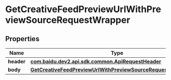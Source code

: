 

# GetCreativeFeedPreviewUrlWithPreviewSourceRequestWrapper


## Properties

Name | Type | Description | Notes
------------ | ------------- | ------------- | -------------
**header** | [**com.baidu.dev2.api.sdk.common.ApiRequestHeader**](com.baidu.dev2.api.sdk.common.ApiRequestHeader.md) |  |  [optional]
**body** | [**GetCreativeFeedPreviewUrlWithPreviewSourceRequestWrapperBody**](GetCreativeFeedPreviewUrlWithPreviewSourceRequestWrapperBody.md) |  |  [optional]



